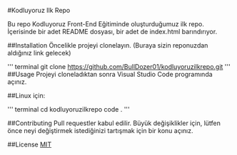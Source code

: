#Kodluyoruz Ilk Repo

Bu repo Kodluyoruz Front-End Eğitiminde oluşturduğumuz ilk repo. İçerisinde bir adet README dosyası, bir adet de index.html barındırıyor.


##Installation
Öncelikle projeyi clonelayın. (Buraya sizin reponuzdan aldığınız link gelecek)

'''
terminal
git clone https://github.com/BullDozer01/kodluyoruzilkrepo.git
'''
##Usage
Projeyi cloneladıktan sonra Visual Studio Code programında açınız.

##Linux için:

'''
terminal
cd kodluyoruzilkrepo
code .
'''

##Contributing
Pull requestler kabul edilir. Büyük değişiklikler için, lütfen önce neyi değiştirmek istediğinizi tartışmak için bir konu açınız.

##License
[MIT](https://choosealicense.com/licenses/mit/)